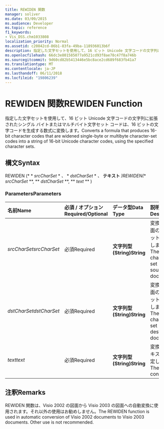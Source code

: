 ```yaml
---
title: REWIDEN 関数
manager: soliver
ms.date: 03/09/2015
ms.audience: Developer
ms.topic: reference
f1_keywords:
- Vis_DSS.chm1033808
localization_priority: Normal
ms.assetid: c20842cd-86b1-83fa-49ba-118936013b6f
description: 指定した文字セットを使用して、16 ビット Unicode 文字コードの文字列に拡張されたシングル バイトまたはマルチバイト文字セット コードは、16 ビットの文字コードを生成する数式に変換します。
ms.openlocfilehash: 66dc3e801585077a9521cd93f8ae78c47f8a746b
ms.sourcegitcommit: 9d60cd82b5413446e5bc8ace2cd689f683fb41a7
ms.translationtype: MT
ms.contentlocale: ja-JP
ms.lasthandoff: 06/11/2018
ms.locfileid: "19806239"
---
```

# <a name="rewiden-function"></a><span data-ttu-id="da3ed-103">REWIDEN 関数</span><span class="sxs-lookup"><span data-stu-id="da3ed-103">REWIDEN Function</span></span>

<span data-ttu-id="da3ed-104">指定した文字セットを使用して、16 ビット Unicode 文字コードの文字列に拡張されたシングル バイトまたはマルチバイト文字セット コードは、16 ビットの文字コードを生成する数式に変換します。</span><span class="sxs-lookup"><span data-stu-id="da3ed-104">Converts a formula that produces 16-bit character codes that are widened single-byte or multibyte character-set codes into a string of 16-bit Unicode character codes, using the specified character sets.</span></span> 
  
## <a name="syntax"></a><span data-ttu-id="da3ed-105">構文</span><span class="sxs-lookup"><span data-stu-id="da3ed-105">Syntax</span></span>

<span data-ttu-id="da3ed-106">REWIDEN (* * *srcCharSet* * *、* * *dstCharSet* * *、* **テキスト** *)</span><span class="sxs-lookup"><span data-stu-id="da3ed-106">REWIDEN(** *srcCharSet* **, ** *dstCharSet* **, ** *text* ** )</span></span> 
  
### <a name="parameters"></a><span data-ttu-id="da3ed-107">Parameters</span><span class="sxs-lookup"><span data-stu-id="da3ed-107">Parameters</span></span>

|<span data-ttu-id="da3ed-108">**名前**</span><span class="sxs-lookup"><span data-stu-id="da3ed-108">**Name**</span></span>|<span data-ttu-id="da3ed-109">**必須 / オプション**</span><span class="sxs-lookup"><span data-stu-id="da3ed-109">**Required/Optional**</span></span>|<span data-ttu-id="da3ed-110">**データ型**</span><span class="sxs-lookup"><span data-stu-id="da3ed-110">**Data Type**</span></span>|<span data-ttu-id="da3ed-111">**説明**</span><span class="sxs-lookup"><span data-stu-id="da3ed-111">**Description**</span></span>|
|:-----|:-----|:-----|:-----|
| <span data-ttu-id="da3ed-112">_srcCharSet_</span><span class="sxs-lookup"><span data-stu-id="da3ed-112">_srcCharSet_</span></span> <br/> |<span data-ttu-id="da3ed-113">必須</span><span class="sxs-lookup"><span data-stu-id="da3ed-113">Required</span></span>  <br/> |<span data-ttu-id="da3ed-114">**文字列型 (String)**</span><span class="sxs-lookup"><span data-stu-id="da3ed-114">**String**</span></span> <br/> |<span data-ttu-id="da3ed-115">変換前の図面の文字セットを指定します。</span><span class="sxs-lookup"><span data-stu-id="da3ed-115">The character set in the source document.</span></span>  <br/> |
| <span data-ttu-id="da3ed-116">_dstCharSet_</span><span class="sxs-lookup"><span data-stu-id="da3ed-116">_dstCharSet_</span></span> <br/> |<span data-ttu-id="da3ed-117">必須</span><span class="sxs-lookup"><span data-stu-id="da3ed-117">Required</span></span>  <br/> |<span data-ttu-id="da3ed-118">**文字列型 (String)**</span><span class="sxs-lookup"><span data-stu-id="da3ed-118">**String**</span></span> <br/> | <span data-ttu-id="da3ed-119">変換後の図面の文字セットを指定します。</span><span class="sxs-lookup"><span data-stu-id="da3ed-119">The character set in the destination document.</span></span>  <br/> |
| <span data-ttu-id="da3ed-120">_text_</span><span class="sxs-lookup"><span data-stu-id="da3ed-120">_text_</span></span> <br/> |<span data-ttu-id="da3ed-121">必須</span><span class="sxs-lookup"><span data-stu-id="da3ed-121">Required</span></span>  <br/> |<span data-ttu-id="da3ed-122">**文字列型 (String)**</span><span class="sxs-lookup"><span data-stu-id="da3ed-122">**String**</span></span> <br/> |<span data-ttu-id="da3ed-123">変換するテキストを指定します。</span><span class="sxs-lookup"><span data-stu-id="da3ed-123">The text to convert.</span></span>  <br/> |
   
## <a name="remarks"></a><span data-ttu-id="da3ed-124">注釈</span><span class="sxs-lookup"><span data-stu-id="da3ed-124">Remarks</span></span>

<span data-ttu-id="da3ed-p101">REWIDEN 関数は、Visio 2002 の図面から Visio 2003 の図面への自動変換に使用されます。それ以外の使用はお勧めしません。</span><span class="sxs-lookup"><span data-stu-id="da3ed-p101">The REWIDEN function is used in automatic conversion of Visio 2002 documents to Visio 2003 documents. Other use is not recommended.</span></span>
  

